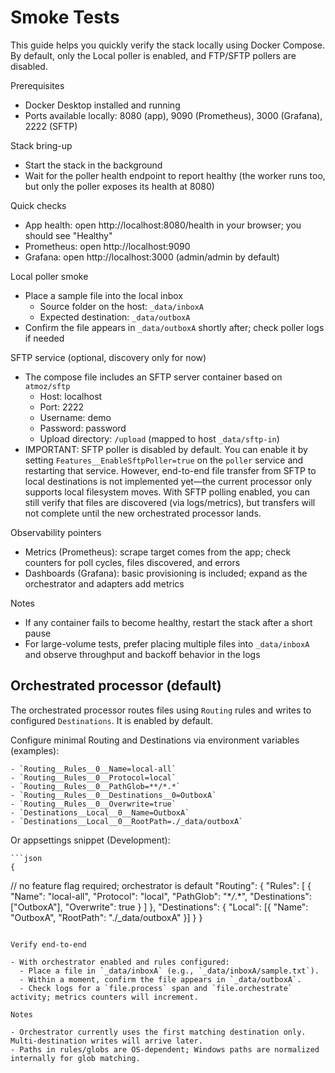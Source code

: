 # Smoke Tests

This guide helps you quickly verify the stack locally using Docker Compose. By default, only the Local poller is enabled, and FTP/SFTP pollers are disabled.

Prerequisites

- Docker Desktop installed and running
- Ports available locally: 8080 (app), 9090 (Prometheus), 3000 (Grafana), 2222 (SFTP)

Stack bring-up

- Start the stack in the background
- Wait for the poller health endpoint to report healthy (the worker runs too, but only the poller exposes its health at 8080)

Quick checks

- App health: open http://localhost:8080/health in your browser; you should see "Healthy"
- Prometheus: open http://localhost:9090
- Grafana: open http://localhost:3000 (admin/admin by default)

Local poller smoke

- Place a sample file into the local inbox
  - Source folder on the host: `_data/inboxA`
  - Expected destination: `_data/outboxA`
- Confirm the file appears in `_data/outboxA` shortly after; check poller logs if needed

SFTP service (optional, discovery only for now)

- The compose file includes an SFTP server container based on `atmoz/sftp`
  - Host: localhost
  - Port: 2222
  - Username: demo
  - Password: password
  - Upload directory: `/upload` (mapped to host `_data/sftp-in`)
- IMPORTANT: SFTP poller is disabled by default. You can enable it by setting `Features__EnableSftpPoller=true` on the `poller` service and restarting that service. However, end-to-end file transfer from SFTP to local destinations is not implemented yet—the current processor only supports local filesystem moves. With SFTP polling enabled, you can still verify that files are discovered (via logs/metrics), but transfers will not complete until the new orchestrated processor lands.

Observability pointers

- Metrics (Prometheus): scrape target comes from the app; check counters for poll cycles, files discovered, and errors
- Dashboards (Grafana): basic provisioning is included; expand as the orchestrator and adapters add metrics

Notes

- If any container fails to become healthy, restart the stack after a short pause
- For large-volume tests, prefer placing multiple files into `_data/inboxA` and observe throughput and backoff behavior in the logs

## Orchestrated processor (default)

The orchestrated processor routes files using `Routing` rules and writes to configured `Destinations`. It is enabled by default.

Configure minimal Routing and Destinations via environment variables (examples):

    - `Routing__Rules__0__Name=local-all`
    - `Routing__Rules__0__Protocol=local`
    - `Routing__Rules__0__PathGlob=**/*.*`
    - `Routing__Rules__0__Destinations__0=OutboxA`
    - `Routing__Rules__0__Overwrite=true`
    - `Destinations__Local__0__Name=OutboxA`
    - `Destinations__Local__0__RootPath=./_data/outboxA`

Or appsettings snippet (Development):

    ```json
    {

// no feature flag required; orchestrator is default
"Routing": {
"Rules": [
{
"Name": "local-all",
"Protocol": "local",
"PathGlob": "\*_/_.\*",
"Destinations": ["OutboxA"],
"Overwrite": true
}
]
},
"Destinations": {
"Local": [{ "Name": "OutboxA", "RootPath": "./_data/outboxA" }]
}
}
```

Verify end-to-end

- With orchestrator enabled and rules configured:
  - Place a file in `_data/inboxA` (e.g., `_data/inboxA/sample.txt`).
  - Within a moment, confirm the file appears in `_data/outboxA`.
  - Check logs for a `file.process` span and `file.orchestrate` activity; metrics counters will increment.

Notes

- Orchestrator currently uses the first matching destination only. Multi-destination writes will arrive later.
- Paths in rules/globs are OS-dependent; Windows paths are normalized internally for glob matching.
